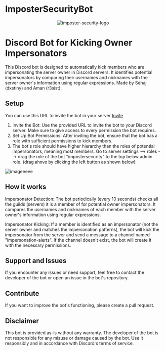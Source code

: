 # ImposterSecurityBot
<p align="center">
  <img src="https://github.com/r3sist-uniq/ImposterSecurityBot/assets/72573738/bb53d5dc-6075-4013-829f-d6ec5350572d" alt="imposter-security-logo"/>
</p>

# Discord Bot for Kicking Owner Impersonators

This Discord bot is designed to automatically kick members who are impersonating the server owner in Discord servers. It identifies potential impersonators by comparing their usernames and nicknames with the server owner's information using regular expressions. Made by Sehaj (dxstiny) and Aman (r3sist).

## Setup

You can use this URL to invite the bot in your server [Invite](https://discord.com/api/oauth2/authorize?client_id=1104343553875914793&permissions=402655254&scope=bot)


1. Invite the Bot: Use the provided URL to invite the bot to your Discord server. Make sure to give access to every permission the bot requires. 
2. Set Up Bot Permissions: After inviting the bot, ensure that the bot has a role with sufficient permissions to kick members. 
3. The bot's role should have higher hierarchy than the roles of potential impersonators, meaning most members. Go to server settings --> roles --> drag the role of the bot "impostersecurity" to the top below admin role. (drag ahove by clicking the left button as shown below)


![imageeeee](https://github.com/r3sist-uniq/ImposterSecurityBot/assets/72573738/462e2332-7875-4d68-9e03-4434b6d74c1f)

## How it works

Impersonator Detection: The bot periodically (every 10 seconds) checks all the guilds (servers) it is a member of for potential owner impersonators. It compares the usernames and nicknames of each member with the server owner's information using regular expressions.

Impersonator Kicking: If a member is identified as an impersonator (not the server owner and matches the impersonation patterns), the bot will kick the impersonator from the server and send a message to a channel named "impersonation-alerts". If the channel doesn't exist, the bot will create it with the necessary permissions.

## Support and Issues

If you encounter any issues or need support, feel free to contact the developer of the bot or open an issue in the bot's repository.

## Contribute 

If you want to improve the bot's functioning, please create a pull request. 

## Disclaimer

This bot is provided as-is without any warranty. The developer of the bot is not responsible for any misuse or damage caused by the bot. Use it responsibly and in accordance with Discord's terms of service.
